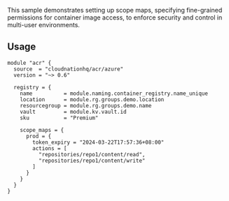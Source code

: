 This sample demonstrates setting up scope maps, specifying fine-grained permissions for container image access, to enforce security and control in multi-user environments.

## Usage

```hcl
module "acr" {
  source  = "cloudnationhq/acr/azure"
  version = "~> 0.6"

  registry = {
    name          = module.naming.container_registry.name_unique
    location      = module.rg.groups.demo.location
    resourcegroup = module.rg.groups.demo.name
    vault         = module.kv.vault.id
    sku           = "Premium"

    scope_maps = {
      prod = {
        token_expiry = "2024-03-22T17:57:36+08:00"
        actions = [
          "repositories/repo1/content/read",
          "repositories/repo1/content/write"
        ]
      }
    }
  }
}
````
